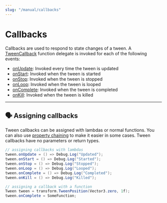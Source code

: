 ```yaml
---
slug: "/manual/callbacks"
---
```


# Callbacks

Callbacks are used to respond to state changes of a tween. A [TweenCallback](/api/Zigurous.Tweening/TweenCallback) function delegate is invoked for each of the following events:

- [onUpdate](/api/Zigurous.Tweening/Tween/onUpdate): Invoked every time the tween is updated
- [onStart](/api/Zigurous.Tweening/Tween/onStart): Invoked when the tween is started
- [onStop](/api/Zigurous.Tweening/Tween/onStop): Invoked when the tween is stopped
- [onLoop](/api/Zigurous.Tweening/Tween/onLoop): Invoked when the tween is looped
- [onComplete](/api/Zigurous.Tweening/Tween/onComplete): Invoked when the tween is completed
- [onKill](/api/Zigurous.Tweening/Tween/onKill): Invoked when the tween is killed

<hr/>

## 🗣️ Assigning callbacks

Tween callbacks can be assigned with lambdas or normal functions. You can also use [property chaining](/manual/property-chaining) to make it easier in some cases. Tween callbacks have no parameters or return types.

```csharp
// assigning callbacks with lambdas
tween.onUpdate = () => Debug.Log("Updated");
tween.onStart = () => Debug.Log("Started");
tween.onStop = () => Debug.Log("Stopped");
tween.onLoop = () => Debug.Log("Looped");
tween.onComplete = () => Debug.Log("Completed");
tween.onKill = () => Debug.Log("Killed");
```

```csharp
// assigning a callback with a function
Tween tween = transform.TweenPosition(Vector3.zero, 1f);
tween.onComplete = SomeFunction;
```
